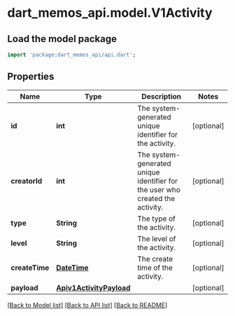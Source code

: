 # dart_memos_api.model.V1Activity

## Load the model package
```dart
import 'package:dart_memos_api/api.dart';
```

## Properties
Name | Type | Description | Notes
------------ | ------------- | ------------- | -------------
**id** | **int** | The system-generated unique identifier for the activity. | [optional] 
**creatorId** | **int** | The system-generated unique identifier for the user who created the activity. | [optional] 
**type** | **String** | The type of the activity. | [optional] 
**level** | **String** | The level of the activity. | [optional] 
**createTime** | [**DateTime**](DateTime.md) | The create time of the activity. | [optional] 
**payload** | [**Apiv1ActivityPayload**](Apiv1ActivityPayload.md) |  | [optional] 

[[Back to Model list]](../README.md#documentation-for-models) [[Back to API list]](../README.md#documentation-for-api-endpoints) [[Back to README]](../README.md)


